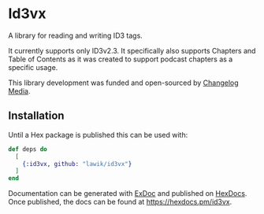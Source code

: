 # Id3vx

A library for reading and writing ID3 tags.

It currently supports only ID3v2.3. It specifically also supports Chapters and Table of Contents as it was created to support podcast chapters as a specific usage.

This library development was funded and open-sourced by [Changelog Media](https://changelog.com).

## Installation

Until a Hex package is published this can be used with:

```elixir
def deps do
  [
    {:id3vx, github: "lawik/id3vx"}
  ]
end
```

Documentation can be generated with [ExDoc](https://github.com/elixir-lang/ex_doc)
and published on [HexDocs](https://hexdocs.pm). Once published, the docs can
be found at <https://hexdocs.pm/id3vx>.

